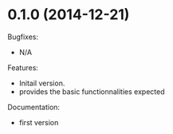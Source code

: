 # 0.1.0 (2014-12-21)

Bugfixes:
- N/A

Features:
- Initail version.
- provides the basic functionnalities expected

Documentation:
- first version
